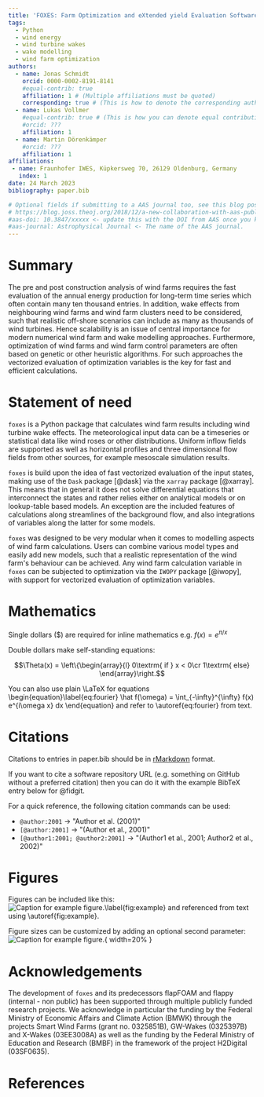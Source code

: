 ```yaml
---
title: 'FOXES: Farm Optimization and eXtended yield Evaluation Software'
tags:
  - Python
  - wind energy
  - wind turbine wakes
  - wake modelling
  - wind farm optimization
authors:
  - name: Jonas Schmidt
    orcid: 0000-0002-8191-8141
    #equal-contrib: true
    affiliation: 1 # (Multiple affiliations must be quoted)
    corresponding: true # (This is how to denote the corresponding author)
  - name: Lukas Vollmer
    #equal-contrib: true # (This is how you can denote equal contributions between multiple authors)
    #orcid: ???
    affiliation: 1
  - name: Martin Dörenkämper
    #orcid: ???
    affiliation: 1
affiliations:
 - name: Fraunhofer IWES, Küpkersweg 70, 26129 Oldenburg, Germany
   index: 1
date: 24 March 2023
bibliography: paper.bib

# Optional fields if submitting to a AAS journal too, see this blog post:
# https://blog.joss.theoj.org/2018/12/a-new-collaboration-with-aas-publishing
#aas-doi: 10.3847/xxxxx <- update this with the DOI from AAS once you know it.
#aas-journal: Astrophysical Journal <- The name of the AAS journal.
---
```


# Summary

The pre and post construction analysis of wind farms requires the fast evaluation of 
the annual energy production for long-term time series which often contain many ten 
thousand entries. In addition, wake effects from neighbouring wind farms and wind farm 
clusters need to be considered, such that realistic off-shore scenarios can include as
many as thousands of wind turbines. Hence scalability is an issue of central importance
for modern numerical wind farm and wake modelling approaches. Furthermore, optimization 
of wind farms and wind farm control parameters are often based on genetic or other 
heuristic algorithms. For such approaches the vectorized evaluation of optimization 
variables is the key for fast and efficient calculations.

# Statement of need

`foxes` is a Python package that calculates wind farm results including wind turbine wake 
effects. The meteorological input data can be a timeseries or statistical data like wind 
roses or other distributions. Uniform inflow fields are supported as well as
horizontal profiles and three dimensional flow fields from other sources, for example
mesoscale simulation results.

`foxes` is build upon the idea of fast vectorized evaluation of the input states, making use 
of the `Dask` package [@dask] via the `xarray` package [@xarray]. This means that in general it 
does not solve differential equations that interconnect the states and rather relies either on 
analytical models or on lookup-table based models. An exception are the included features of 
calculations along streamlines of the background flow, and also integrations of variables along 
the latter for some models.

`foxes` was designed to be very modular when it comes to modelling aspects of wind farm 
calculations. Users can combine various model types and easily add new models, such that a 
realistic representation of the wind farm's behaviour can be achieved. Any wind farm calculation 
variable in `foxes` can be subjected to optimization via the `IWOPY` package [@iwopy], with 
support for vectorized evaluation of optimization variables.

# Mathematics

Single dollars ($) are required for inline mathematics e.g. $f(x) = e^{\pi/x}$

Double dollars make self-standing equations:

$$\Theta(x) = \left\{\begin{array}{l}
0\textrm{ if } x < 0\cr
1\textrm{ else}
\end{array}\right.$$

You can also use plain \LaTeX for equations
\begin{equation}\label{eq:fourier}
\hat f(\omega) = \int_{-\infty}^{\infty} f(x) e^{i\omega x} dx
\end{equation}
and refer to \autoref{eq:fourier} from text.

# Citations

Citations to entries in paper.bib should be in
[rMarkdown](http://rmarkdown.rstudio.com/authoring_bibliographies_and_citations.html)
format.

If you want to cite a software repository URL (e.g. something on GitHub without a preferred
citation) then you can do it with the example BibTeX entry below for @fidgit.

For a quick reference, the following citation commands can be used:
- `@author:2001`  ->  "Author et al. (2001)"
- `[@author:2001]` -> "(Author et al., 2001)"
- `[@author1:2001; @author2:2001]` -> "(Author1 et al., 2001; Author2 et al., 2002)"

# Figures

Figures can be included like this:
![Caption for example figure.\label{fig:example}](figure.png)
and referenced from text using \autoref{fig:example}.

Figure sizes can be customized by adding an optional second parameter:
![Caption for example figure.](figure.png){ width=20% }

# Acknowledgements

The development of `foxes` and its predecessors flapFOAM and flappy (internal - non public) has been supported through multiple publicly funded research projects. We acknowledge in particular the funding by the Federal Ministry of Economic Affairs and Climate Action (BMWK) through the projects Smart Wind Farms (grant no. 0325851B), GW-Wakes (0325397B) and X-Wakes (03EE3008A) as well as the funding by the Federal Ministry of Education and Research (BMBF) in the framework of the project H2Digital (03SF0635).

# References